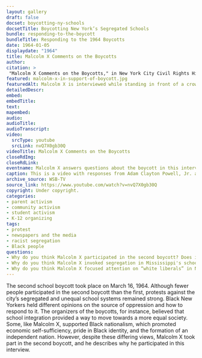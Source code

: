 ```yaml
--- 
layout: gallery
draft: false
docset: boycotting-ny-schools
docsetTitle: Boycotting New York’s Segregated Schools
bundle: responding-to-the-boycott
bundleTitle: Responding to the 1964 Boycotts
date: 1964-01-05
displaydate: "1964"
title: Malcolm X Comments on the Boycotts
author: 
citation: >
 "Malcolm X Comments on the Boycotts," in New York City Civil Rights History Project, Accessed: [Month Day, Year], https://nyccivilrightshistory.org/gallery/malcolm-x-in-support-of-boycott.
featured: malcolm-x-in-support-of-boycott.jpg
featuredAlt: Malcolm X is interviewed while standing in front of a crowd of people.
detailedDescr: 
embed:  
embedTitle: 
text: 
mapembed: 
audio: 
audioTitle: 
audioTranscript: 
video: 
  srcType: youtube
  srcLink: nvQ7X0gb30Q
videoTitle: Malcolm X Comments on the Boycotts
closeRdImg: 
closeRdLink: 
eventname: Malcolm X answers questions about the boycott in this interview video. 
caption: This is a video with responses from Adam Clayton Powell, Jr. and Malcolm X to questions about the boycott, its aims, and its effectiveness. The video is from the second boycott (March 16, 1964), which was smaller than the February 3, 1964 boycott. 
archive_source: WSB-TV
source_link: https://www.youtube.com/watch?v=nvQ7X0gb30Q
copyright: Under copyright.
categories: 
- parent activism
- community activism
- student activism
- K-12 organizing
tags: 
- protest
- newspapers and the media
- racist segregation
- Black people
questions:
- Why do you think Malcolm X participated in the second boycott? Does it surprise you that he did? Why or why not?
- Why do you think Malcolm X invoked segregation in Mississippi's schools? What point was he trying to make?
- Why do you think Malcolm X focused attention on “white liberals” in New York?
--- 
```


The second school boycott took place on March 16, 1964. Although fewer people participated in the second boycott than the first, protests against the city’s segregated and unequal school systems remained strong. Black New Yorkers held different opinions on the source of oppression and how to respond to it. The organizers of the boycotts, for instance, believed that school integration provided a way to move towards a more equal society. Some, like Malcolm X, supported Black nationalism, which promoted economic self-sufficiency, pride in Black identity, and the formation of an independent nation. However, despite these differing views, Malcolm X took part in the second boycott, and he describes why he participated in this interview.
